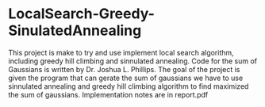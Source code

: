 # LocalSearch-Greedy-SinulatedAnnealing
This project is make to try and use implement local search algorithm, including greedy hill climbing and sinnulated annealing.
Code for the sum of Gaussians is written by Dr. Joshua L. Phillips. The goal of the project is given the program that can gerate the sum of gaussians we have to use sinnulated annealing and greedy hill climbing algorithm to find maximized the sum of gaussians.
Implementation notes are in report.pdf
